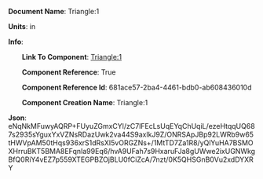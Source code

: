 **Document Name**: Triangle:1

**Units**: in

**Info**:

&emsp;&emsp;**Link To Component**: [Triangle:1](/data4/Cylinder-0c54d3e2-1fac-4091-9ddd-216e9271f41c/Triangle-681ace57-2ba4-4461-bdb0-ab608436010d/timeline.md)

&emsp;&emsp;**Component Reference**: True

&emsp;&emsp;**Component Reference Id**: 681ace57-2ba4-4461-bdb0-ab608436010d

&emsp;&emsp;**Component Creation Name**: Triangle:1

**Json**: eNqNkMFuwyAQRP+FUyuZGmxCYl/zC7lFEcLsUqEYqChUqiL/ezeHtqqUQ687s2935sYguxYxVZNsRDazUwk2va44S9axlkJ9Z/ONRSApJBp92LWRb9w65tHWVpAM50tHqs936xrS1dRsXI5vORGZNs+/1MtTD7Za1R8/yQlYuHA7BSMOXHrruBKT5BMA8EFqnIa99Eq6/hvA9UFah7s9HxaruFJa8gUWwe2ixUGNWkgBfQ0RiY4vEZ7p559XTEGPBZOjBLU0fCiZcA/7nzt/0K5QHSGnB0Vu2xdDYXRY

